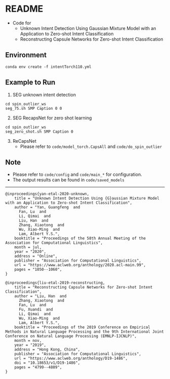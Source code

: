 # README

- Code for
   - Unknown Intent Detection Using Gaussian Mixture Model with an Application to Zero-shot Intent Classification
   - Reconstructing Capsule Networks for Zero-shot Intent Classification

## Environment

```
conda env create -f intentTorch110.yml
```

## Example to Run 

1. SEG unknown intent detection

```
cd spin_outlier_ws
seg_75.sh SMP Caption 0 0
```

2. SEG RecapsNet for zero shot learning

```
cd spin_outlier_ws
seg_zero_shot.sh SMP Caption 0
```

3. ReCapsNet
   - Please refer to `code/model_torch.CapsAll` and `code/do_spin_outlier`

## Note

- Please refer to `code/config` and `code/main_*` for configuration.
- The output results can be found in `code/saved_models` 

-----



```
@inproceedings{yan-etal-2020-unknown,
    title = "Unknown Intent Detection Using {G}aussian Mixture Model with an Application to Zero-shot Intent Classification",
    author = "Yan, Guangfeng  and
      Fan, Lu  and
      Li, Qimai  and
      Liu, Han  and
      Zhang, Xiaotong  and
      Wu, Xiao-Ming  and
      Lam, Albert Y.S.",
    booktitle = "Proceedings of the 58th Annual Meeting of the Association for Computational Linguistics",
    month = jul,
    year = "2020",
    address = "Online",
    publisher = "Association for Computational Linguistics",
    url = "https://www.aclweb.org/anthology/2020.acl-main.99",
    pages = "1050--1060",
}

@inproceedings{liu-etal-2019-reconstructing,
    title = "Reconstructing Capsule Networks for Zero-shot Intent Classification",
    author = "Liu, Han  and
      Zhang, Xiaotong  and
      Fan, Lu  and
      Fu, Xuandi  and
      Li, Qimai  and
      Wu, Xiao-Ming  and
      Lam, Albert Y.S.",
    booktitle = "Proceedings of the 2019 Conference on Empirical Methods in Natural Language Processing and the 9th International Joint Conference on Natural Language Processing (EMNLP-IJCNLP)",
    month = nov,
    year = "2019",
    address = "Hong Kong, China",
    publisher = "Association for Computational Linguistics",
    url = "https://www.aclweb.org/anthology/D19-1486",
    doi = "10.18653/v1/D19-1486",
    pages = "4799--4809",
}
```


